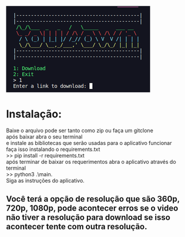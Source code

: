 

<img src="https://raw.githubusercontent.com/guedes2142/YouDown/main/Screenshot%20from%202023-05-17%2001-11-02.png" alt="">

<h1>Instalação:</h1>
Baixe o arquivo pode ser tanto como zip ou faça um gitclone<br>
após baixar abra o seu terminal<br>
e instale as bibliotecas que serão usadas para o aplicativo funcionar<br>
faça isso instalando o requirements.txt<br>
>>  pip install -r requirements.txt<br>
após terminar de baixar os requerimentos abra o aplicativo através do terminal<br>
>> python3 .\main.<br>
Siga as instruções do aplicativo.<br>
<h2>Você terá a opção de resolução que são 360p, 720p, 1080p, pode acontecer erros se
o video não tiver a resolução para download se isso acontecer tente com outra resolução.</h2>
